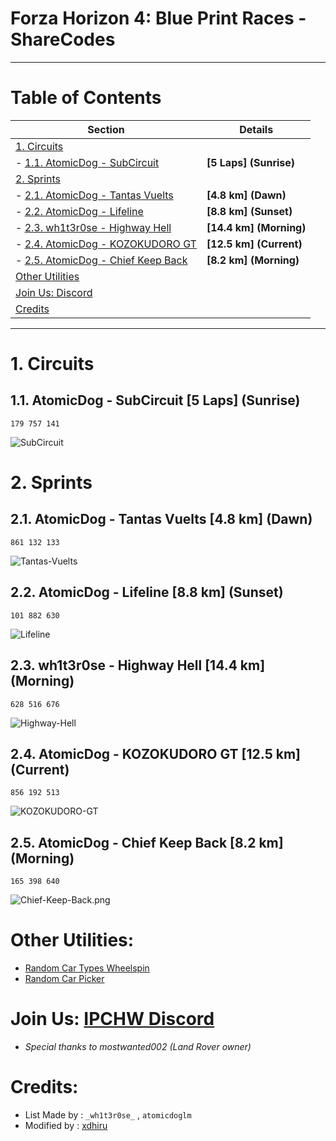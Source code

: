 # Forza Horizon 4: Blue Print Races - ShareCodes
---
# Table of Contents
| Section                              | Details                |
|--------------------------------------|------------------------|
| [1. Circuits](#1-circuits)           |                        |
| - [1.1. AtomicDog - SubCircuit](#11-atomicdog---subcircuit-5-laps-sunrise) | **\[5 Laps\] (Sunrise)** |
| [2. Sprints](#2-sprints)            |                        |
| - [2.1. AtomicDog - Tantas Vuelts](#21-atomicdog---tantas-vuelts-48-km-dawn) | **\[4.8 km\] (Dawn)** |
| - [2.2. AtomicDog - Lifeline](#22-atomicdog---lifeline-88-km-sunset) | **\[8.8 km\] (Sunset)** |
| - [2.3. wh1t3r0se - Highway Hell](#23-wh1t3r0se---highway-hell-144-km-morning) | **\[14.4 km\] (Morning)** |
| - [2.4. AtomicDog - KOZOKUDORO GT](#24-atomicdog---kozokudoro-gt-125-km-current) | **\[12.5 km\] (Current)** |
| - [2.5. AtomicDog - Chief Keep Back](#25-atomicdog---chief-keep-back-82-km-morning) | **\[8.2 km\] (Morning)** |
| [Other Utilities](#other-utilities) |                        |
| [Join Us: Discord](#join-us-discord) |                        |
| [Credits](#credits)                |                        |


---
# 1. Circuits
## 1.1. **AtomicDog - SubCircuit [5 Laps] (Sunrise)**
 ```
 179 757 141
 ```
![SubCircuit](./layouts/AtomicDog/AtomicDog_SubCircuit.png)

# 2. Sprints
## 2.1. **AtomicDog - Tantas Vuelts** [4.8 km] (Dawn) 
```
861 132 133
``` 
![Tantas-Vuelts](./layouts/AtomicDog/AtomicDog_Tantas-Vuelts.png)

## 2.2. **AtomicDog - Lifeline** [8.8 km] (Sunset) 
```
101 882 630
``` 
![Lifeline](./layouts/AtomicDog/AtomicDog_Lifeline.png)

## 2.3. **wh1t3r0se - Highway Hell** [14.4 km] (Morning)
```
628 516 676
``` 
![Highway-Hell](./layouts/wh1t3r0se/wh1t3r0se_Highway-Hell.png)

## 2.4. **AtomicDog - KOZOKUDORO GT** [12.5 km] (Current)
```
856 192 513
``` 
![KOZOKUDORO-GT](./layouts/AtomicDog/AtomicDog_KOZOKUDORO-GT.png)

## 2.5. **AtomicDog - Chief Keep Back** [8.2 km] (Morning)
```
165 398 640
```
![Chief-Keep-Back.png](./layouts/AtomicDog/AtomicDog_Chief-Keep-Back.png)

# Other Utilities:
- [Random Car Types Wheelspin](https://pickerwheel.com/?id=8CHnV)
- [Random Car Picker](https://www.kudosprime.com/fh4/carlist.php)

# Join Us: [IPCHW Discord](https://discord.gg/indianpchardware)
- _Special thanks to mostwanted002 (Land Rover owner)_

# Credits:
- List Made by : ```_wh1t3r0se_``` , ```atomicdoglm```
- Modified by : [xdhiru](https://github.com/xdhiru)